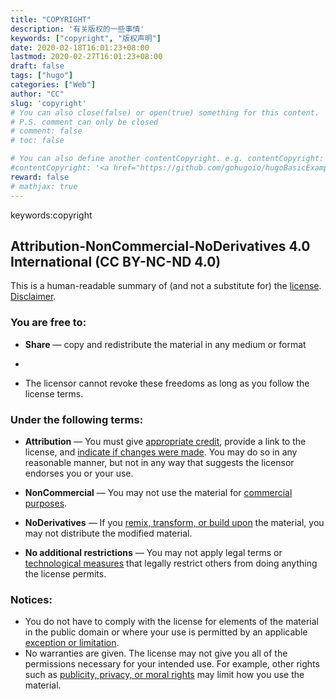 ```yaml
---
title: "COPYRIGHT"
description: '有关版权的一些事情'
keywords: ["copyright", "版权声明"]
date: 2020-02-18T16:01:23+08:00
lastmod: 2020-02-27T16:01:23+08:00
draft: false
tags: ["hugo"]
categories: ["Web"]
author: "CC"
slug: 'copyright'
# You can also close(false) or open(true) something for this content.
# P.S. comment can only be closed
# comment: false
# toc: false

# You can also define another contentCopyright. e.g. contentCopyright: "This is another copyright."
#contentCopyright: '<a href="https://github.com/gohugoio/hugoBasicExample" rel="noopener" target="_blank">See origin</a>'
reward: false
# mathjax: true
---
```

keywords:copyright


## Attribution-NonCommercial-NoDerivatives 4.0 International (CC BY-NC-ND 4.0)

This is a human-readable summary of (and not a substitute for) the [license](https://creativecommons.org/licenses/by-nc-nd/4.0/legalcode). [Disclaimer](https://creativecommons.org/licenses/by-nc-nd/4.0/?__cf_chl_captcha_tk__=fb1782c81cf06e959794de448acf0ef766fbc2bb-1582376961-0-AbQfe2sPSD2xA6sJzD-JSmLY2EqTInBqZ0xPyK9WtHUzdpv3VmfXYv58iMg9gPRevYDEd8kpI-40XUgeYRzcKSXTR6Jh587vX8FmhTU3P08ZiDSPQQGtl4B_i0m4ExuSIcj3nMmFFITZ5VvsesKkp9phkSEvLJVui_HBHW1Et7TGDjb3x8-vWb4gIJ4HmBkvslQoiQsNMc9wf3TywzXbN6v5GdcNGViBdgPStf3ozjkxdvC_vnh7sCoUxJmWc3NpVHcE1I7pJ5Mu_8jNstDx9YrLgp1sZAxFzp6OKocK8FN6cgpSoiEo0fd6YG45Fkx79qKNeiZlRPk1cJRxRm5o7j9AHBvZkoSv9gUFFDgBl1Dsb0ExLpo4LL6lej_rsux6oVQsdrQgyCxlUF91vqRBqJE#).

### You are free to:

- **Share** — copy and redistribute the material in any medium or format
- 

- The licensor cannot revoke these freedoms as long as you follow the license terms.

### Under the following terms:

- **Attribution** — You must give [appropriate credit](https://creativecommons.org/licenses/by-nc-nd/4.0/?__cf_chl_captcha_tk__=fb1782c81cf06e959794de448acf0ef766fbc2bb-1582376961-0-AbQfe2sPSD2xA6sJzD-JSmLY2EqTInBqZ0xPyK9WtHUzdpv3VmfXYv58iMg9gPRevYDEd8kpI-40XUgeYRzcKSXTR6Jh587vX8FmhTU3P08ZiDSPQQGtl4B_i0m4ExuSIcj3nMmFFITZ5VvsesKkp9phkSEvLJVui_HBHW1Et7TGDjb3x8-vWb4gIJ4HmBkvslQoiQsNMc9wf3TywzXbN6v5GdcNGViBdgPStf3ozjkxdvC_vnh7sCoUxJmWc3NpVHcE1I7pJ5Mu_8jNstDx9YrLgp1sZAxFzp6OKocK8FN6cgpSoiEo0fd6YG45Fkx79qKNeiZlRPk1cJRxRm5o7j9AHBvZkoSv9gUFFDgBl1Dsb0ExLpo4LL6lej_rsux6oVQsdrQgyCxlUF91vqRBqJE#), provide a link to the license, and [indicate if changes were made](https://creativecommons.org/licenses/by-nc-nd/4.0/?__cf_chl_captcha_tk__=fb1782c81cf06e959794de448acf0ef766fbc2bb-1582376961-0-AbQfe2sPSD2xA6sJzD-JSmLY2EqTInBqZ0xPyK9WtHUzdpv3VmfXYv58iMg9gPRevYDEd8kpI-40XUgeYRzcKSXTR6Jh587vX8FmhTU3P08ZiDSPQQGtl4B_i0m4ExuSIcj3nMmFFITZ5VvsesKkp9phkSEvLJVui_HBHW1Et7TGDjb3x8-vWb4gIJ4HmBkvslQoiQsNMc9wf3TywzXbN6v5GdcNGViBdgPStf3ozjkxdvC_vnh7sCoUxJmWc3NpVHcE1I7pJ5Mu_8jNstDx9YrLgp1sZAxFzp6OKocK8FN6cgpSoiEo0fd6YG45Fkx79qKNeiZlRPk1cJRxRm5o7j9AHBvZkoSv9gUFFDgBl1Dsb0ExLpo4LL6lej_rsux6oVQsdrQgyCxlUF91vqRBqJE#). You may do so in any reasonable manner, but not in any way that suggests the licensor endorses you or your use.
- **NonCommercial** — You may not use the material for [commercial purposes](https://creativecommons.org/licenses/by-nc-nd/4.0/?__cf_chl_captcha_tk__=fb1782c81cf06e959794de448acf0ef766fbc2bb-1582376961-0-AbQfe2sPSD2xA6sJzD-JSmLY2EqTInBqZ0xPyK9WtHUzdpv3VmfXYv58iMg9gPRevYDEd8kpI-40XUgeYRzcKSXTR6Jh587vX8FmhTU3P08ZiDSPQQGtl4B_i0m4ExuSIcj3nMmFFITZ5VvsesKkp9phkSEvLJVui_HBHW1Et7TGDjb3x8-vWb4gIJ4HmBkvslQoiQsNMc9wf3TywzXbN6v5GdcNGViBdgPStf3ozjkxdvC_vnh7sCoUxJmWc3NpVHcE1I7pJ5Mu_8jNstDx9YrLgp1sZAxFzp6OKocK8FN6cgpSoiEo0fd6YG45Fkx79qKNeiZlRPk1cJRxRm5o7j9AHBvZkoSv9gUFFDgBl1Dsb0ExLpo4LL6lej_rsux6oVQsdrQgyCxlUF91vqRBqJE#).
- **NoDerivatives** — If you [remix, transform, or build upon](https://creativecommons.org/licenses/by-nc-nd/4.0/?__cf_chl_captcha_tk__=fb1782c81cf06e959794de448acf0ef766fbc2bb-1582376961-0-AbQfe2sPSD2xA6sJzD-JSmLY2EqTInBqZ0xPyK9WtHUzdpv3VmfXYv58iMg9gPRevYDEd8kpI-40XUgeYRzcKSXTR6Jh587vX8FmhTU3P08ZiDSPQQGtl4B_i0m4ExuSIcj3nMmFFITZ5VvsesKkp9phkSEvLJVui_HBHW1Et7TGDjb3x8-vWb4gIJ4HmBkvslQoiQsNMc9wf3TywzXbN6v5GdcNGViBdgPStf3ozjkxdvC_vnh7sCoUxJmWc3NpVHcE1I7pJ5Mu_8jNstDx9YrLgp1sZAxFzp6OKocK8FN6cgpSoiEo0fd6YG45Fkx79qKNeiZlRPk1cJRxRm5o7j9AHBvZkoSv9gUFFDgBl1Dsb0ExLpo4LL6lej_rsux6oVQsdrQgyCxlUF91vqRBqJE#) the material, you may not distribute the modified material.

- **No additional restrictions** — You may not apply legal terms or [technological measures](https://creativecommons.org/licenses/by-nc-nd/4.0/?__cf_chl_captcha_tk__=fb1782c81cf06e959794de448acf0ef766fbc2bb-1582376961-0-AbQfe2sPSD2xA6sJzD-JSmLY2EqTInBqZ0xPyK9WtHUzdpv3VmfXYv58iMg9gPRevYDEd8kpI-40XUgeYRzcKSXTR6Jh587vX8FmhTU3P08ZiDSPQQGtl4B_i0m4ExuSIcj3nMmFFITZ5VvsesKkp9phkSEvLJVui_HBHW1Et7TGDjb3x8-vWb4gIJ4HmBkvslQoiQsNMc9wf3TywzXbN6v5GdcNGViBdgPStf3ozjkxdvC_vnh7sCoUxJmWc3NpVHcE1I7pJ5Mu_8jNstDx9YrLgp1sZAxFzp6OKocK8FN6cgpSoiEo0fd6YG45Fkx79qKNeiZlRPk1cJRxRm5o7j9AHBvZkoSv9gUFFDgBl1Dsb0ExLpo4LL6lej_rsux6oVQsdrQgyCxlUF91vqRBqJE#) that legally restrict others from doing anything the license permits.

### Notices:

- You do not have to comply with the license for elements of the material in the public domain or where your use is permitted by an applicable [exception or limitation](https://creativecommons.org/licenses/by-nc-nd/4.0/?__cf_chl_captcha_tk__=fb1782c81cf06e959794de448acf0ef766fbc2bb-1582376961-0-AbQfe2sPSD2xA6sJzD-JSmLY2EqTInBqZ0xPyK9WtHUzdpv3VmfXYv58iMg9gPRevYDEd8kpI-40XUgeYRzcKSXTR6Jh587vX8FmhTU3P08ZiDSPQQGtl4B_i0m4ExuSIcj3nMmFFITZ5VvsesKkp9phkSEvLJVui_HBHW1Et7TGDjb3x8-vWb4gIJ4HmBkvslQoiQsNMc9wf3TywzXbN6v5GdcNGViBdgPStf3ozjkxdvC_vnh7sCoUxJmWc3NpVHcE1I7pJ5Mu_8jNstDx9YrLgp1sZAxFzp6OKocK8FN6cgpSoiEo0fd6YG45Fkx79qKNeiZlRPk1cJRxRm5o7j9AHBvZkoSv9gUFFDgBl1Dsb0ExLpo4LL6lej_rsux6oVQsdrQgyCxlUF91vqRBqJE#).
- No warranties are given. The license may not give you all of the permissions necessary for your intended use. For example, other rights such as [publicity, privacy, or moral rights](https://creativecommons.org/licenses/by-nc-nd/4.0/?__cf_chl_captcha_tk__=fb1782c81cf06e959794de448acf0ef766fbc2bb-1582376961-0-AbQfe2sPSD2xA6sJzD-JSmLY2EqTInBqZ0xPyK9WtHUzdpv3VmfXYv58iMg9gPRevYDEd8kpI-40XUgeYRzcKSXTR6Jh587vX8FmhTU3P08ZiDSPQQGtl4B_i0m4ExuSIcj3nMmFFITZ5VvsesKkp9phkSEvLJVui_HBHW1Et7TGDjb3x8-vWb4gIJ4HmBkvslQoiQsNMc9wf3TywzXbN6v5GdcNGViBdgPStf3ozjkxdvC_vnh7sCoUxJmWc3NpVHcE1I7pJ5Mu_8jNstDx9YrLgp1sZAxFzp6OKocK8FN6cgpSoiEo0fd6YG45Fkx79qKNeiZlRPk1cJRxRm5o7j9AHBvZkoSv9gUFFDgBl1Dsb0ExLpo4LL6lej_rsux6oVQsdrQgyCxlUF91vqRBqJE#) may limit how you use the material.

